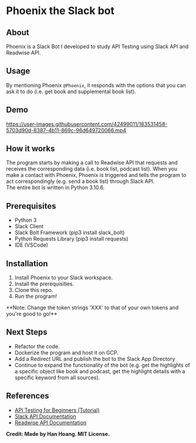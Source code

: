 # Phoenix the Slack bot
## About
Phoenix is a Slack Bot I developed to study API Testing using Slack API and Readwise API.

## Usage
By mentioning Phoenix `@Phoenix`, it responds with the options that you can ask it to do (i.e. get book and supplemental book list).

## Demo
https://user-images.githubusercontent.com/42499011/183531458-5703d90d-8387-4b11-869c-96d649720066.mp4

## How it works
The program starts by making a call to Readwise API that requests and receives the corresponding data (i.e. book list, podcast list). When you make a contact with Phoenix, Phoenix is triggered and tells the program to act correspondingly (e.g. send a book list) through Slack API.<br />
The entire bot is written in Python 3.10.6.

## Prerequisites
- Python 3
- Slack Client
- Slack Bolt Framework (pip3 install slack_bolt)
- Python Requests Library (pip3 install requests)
- IDE (VSCode)

## Installation
<ol>
<li>Install Phoenix to your Slack workspace.</li>
<li>Install the prerequisities.</li>
<li>Clone this repo.</li>
<li>Run the program!</li>
</ol>
**Note: Change the token strings 'XXX' to that of your own tokens and you're good to go!**

## Next Steps
- Refactor the code.
- Dockerize the program and host it on GCP.
- Add a Redirect URL and publish the bot to the Slack App Directory
- Continue to expand the functionality of the bot (e.g. get the highlights of a specific object like book and podcast, get the highlight details with a specific keyword from all sources).

## References
- [API Testing for Beginners (Tutorial)](https://www.youtube.com/watch?v=GZvSYJDk-us)
- [Slack API Documentation](https://api.slack.com/docs)
- [Readwise API Documentation](https://readwise.io/api_deets)

**Credit: Made by Han Hoang. MIT License.**

